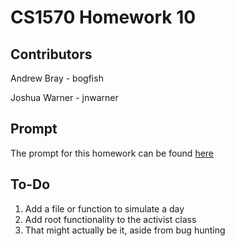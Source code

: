 # CS1570 Homework 10

## Contributors

Andrew Bray - bogfish

Joshua Warner - jnwarner


## Prompt
The prompt for this homework can be found [here](https://sites.google.com/a/mst.edu/price/courses/cs-1570/hw/2016/fall/assignment-10)

## To-Do

1. Add a file or function to simulate a day
2. Add root functionality to the activist class
3. That might actually be it, aside from bug hunting
